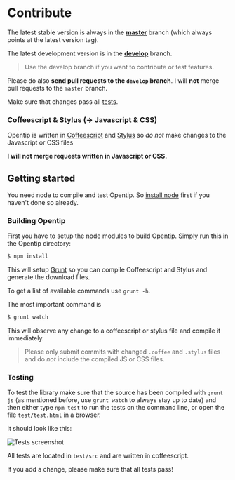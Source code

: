 Contribute
==========

The latest stable version is always in the **[master](https://github.com/enyo/opentip)** branch (which always
points at the latest version tag).

The latest development version is in the **[develop](https://github.com/enyo/opentip/tree/develop)** branch.

> Use the develop branch if you want to contribute or test features.

Please do also **send pull requests to the `develop` branch**.
I will **not** merge pull requests to the `master` branch.


Make sure that changes pass all [tests](#testing).


### Coffeescript & Stylus (-> Javascript & CSS)

Opentip is written in [Coffeescript](http://coffeescript.org) and
[Stylus](http://learnboost.github.com/stylus/) so *do not* make
changes to the Javascript or CSS files

**I will not merge requests written in Javascript or CSS.**

Getting started
---------------

You need node to compile and test Opentip. So [install node](http://nodejs.org)
first if you haven't done so already.


### Building Opentip


First you have to setup the node modules to build Opentip. Simply run this in
the Opentip directory:

```bash
$ npm install
```

This will setup [Grunt](http://gruntjs.com) so you can compile Coffeescript and
Stylus and generate the download files.

To get a list of available commands use `grunt -h`.

The most important command is

```bash
$ grunt watch
```

This will observe any change to a coffeescript or stylus file and compile it
immediately.


> Please only submit commits with changed `.coffee` and `.stylus` files and do
> *not* include the compiled JS or CSS files.


### Testing

To test the library make sure that the source has been compiled with `grunt js`
(as mentioned before, use `grunt watch` to always stay up to date) and then
either type `npm test` to run the tests on the command line, or open the
file `test/test.html` in a browser.

It should look like this:

![Tests screenshot](https://raw.github.com/enyo/opentip/develop/files/tests.png)

All tests are located in `test/src` and are written in coffeescript.

If you add a change, please make sure that all tests pass!


